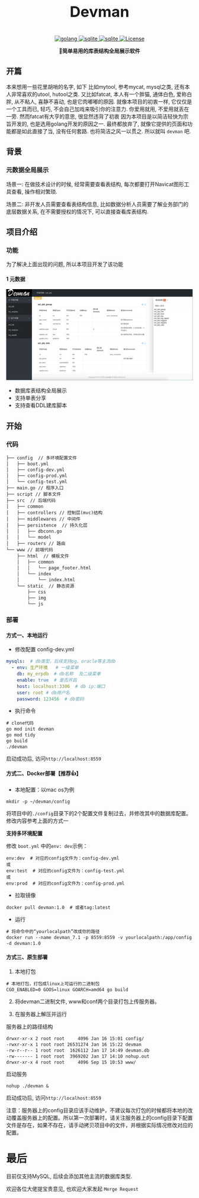 
<p align="center" style="font-size: 40px;font-weight: bold">
	Devman
</p>

<p align="center">
    <a target="_blank" href="">
        <img src='https://img.shields.io/badge/Golang-1.21.1-green.svg' alt='golang'/>
    </a>
    <a target="_blank" href="">
        <img src='https://img.shields.io/badge/Sqlite-3.0-orange.svg' alt='sqlite'/>
    </a>
    <a target="_blank" href="">
        <img src='https://img.shields.io/badge/Layui-2.8-yellow.svg' alt='sqlite'/>
    </a>
    <a target="_blank" href="">
        <img src='https://img.shields.io/badge/License-apache2.0-blue.svg' alt='License'/>
    </a>
</p>

<p align="center">
	<strong>🚀简单易用的库表结构全局展示软件</strong>
</p>

## 开篇
本来想用一些花里胡哨的名字, 如下
    比如mytool, 参考mycat, mysql之类, 还有本人非常喜欢的utool, hutool之类.
    又比如fatcat, 本人有一个胖猫, 通体白色, 爱称白胖, 从不粘人, 喜静不喜动, 也是它肉嘟嘟的原因. 就像本项目的初衷一样, 
它仅仅是一个工具而已, 轻巧, 不会自己加戏来吸引你的注意力. 你爱用就用, 不爱用就丢在一旁. 然而fatcat有大亨的意思, 很显然违背了初衷
因为本项目是以简洁轻快为宗旨开发的, 也是选用golang开发的原因之一.
最终都放弃了, 就像它提供的页面和功能都是如此直接了当, 没有任何套路. 也将简洁之风一以贯之.
所以就叫 `devman` 吧.


## 背景

### 元数据全局展示

场景一: 在做技术设计的时候, 经常需要查看表结构, 每次都要打开Navicat图形工具查看, 操作相对繁琐. 

场景二: 非开发人员需要查看表结构信息, 比如数据分析人员需要了解业务部门的底层数据关系, 在不需要授权的情况下, 可以直接查看库表结构.  



## 项目介绍
### 功能
为了解决上面出现的问题, 所以本项目开发了该功能
#### 1 元数据

![](www/static/img/devman01.png)

- 数据库表结构全局展示
- 支持单表分享
- 支持查看DDL建库脚本


## 开始

### 代码


``` shell
├── config  // 多环境配置文件
│   ├── boot.yml
│   ├── config-dev.yml
│   ├── config-prod.yml
│   └── config-test.yml
├── main.go // 程序入口
├── script // 脚本文件
├── src  // 后端代码
│   ├── common
│   ├── controllers // 控制层(mvc)结构
│   ├── middlewares // 中间件
│   ├── persistence  // 持久化层
│   │   ├── dbconn.go
│   │   └── model
│   ├── routers // 路由
└── www // 前端代码
    ├── html  // 模板文件
    │   ├── common
    │   │   └── page_footer.html
    │   └── index
    │       └── index.html
    └── static  // 静态资源
        ├── css
        ├── img
        └── js

```

### 部署


#### 方式一、本地运行
- 修改配置
config-dev.yml
```yaml
mysqls:  # db类型，后续支持pg、oracle等主流db
  - env: 生产环境   # 一级菜单 
    db: my_erpdb  # db名称  及二级菜单
    enable: true  # 是否开启
    host: localhost:3306  # db ip:端口
    user: root # db用户名
    password: 123456  # db密码
```

- 执行命令
```shell
# clone代码
go mod init devman
go mod tidy
go build
./devman
```
启动成功后, 访问`http://localhost:8559`


#### 方式二、Docker部署【推荐👍】

- 本地配置：以mac os为例
```shell
mkdir -p ~/devman/config
```
将项目中的`./config`目录下的2个配置文件复制过去，并修改其中的数据库配置。修改内容参考上面的方式一

**支持多环境配置**

修改 `boot.yml` 中的`env: dev`示例：
```shell
env:dev  # 对应的config文件为：config-dev.yml
或
env:test  # 对应的config文件为：config-test.yml  
或
env:prod  # 对应的config文件为：config-prod.yml
```


- 拉取镜像
```shell
docker pull devman:1.0  # 或者tag:latest
```
- 运行
```shell
# 将命令中的“yourlocalpath”改成你的路径
docker run --name devman_7.1 -p 8559:8559 -v yourlocalpath:/app/config  -d devman:1.0
```



#### 方式三、原生部署
1. 本地打包
```shell
# 本地打包，打包成linux上可运行的二进制包
CGO_ENABLED=0 GOOS=linux GOARCH=amd64 go build
```
2. 将devman二进制文件, www和conf两个目录打包上传服务器。

3. 在服务器上解压并运行

服务器上的路径结构
```shell
drwxr-xr-x 2 root root     4096 Jan 16 15:01 config/
-rwxr-xr-x 1 root root 26531274 Jan 16 15:22 devman
-rw-r--r-- 1 root root  1626112 Jan 17 14:49 devman.db
-rw------- 1 root root  3969202 Jan 17 14:10 nohup.out
drwxr-xr-x 4 root root     4096 Sep 15 10:53 www/
```
启动服务
```shell
nohup ./devman &
```
启动成功后, 访问`http://localhost:8559`


注意：服务器上的config目录应该手动维护，不建议每次打包的时候都将本地的改动覆盖服务器上的配置。所以第一次部署时，请关注服务器上的config目录下配置文件是存在，如果不存在，请手动拷贝项目中的文件，并根据实际情况修改对应的配置。


# 最后
目前仅支持MySQL, 后续会添加其他主流的数据库类型.

欢迎各位大佬提宝贵意见, 也欢迎大家发起 `Merge Request`